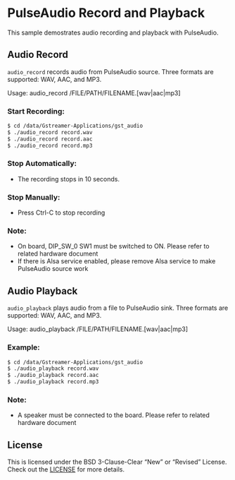 # PulseAudio Record and Playback

This sample demostrates audio recording and playback with PulseAudio.

## Audio Record

```audio_record``` records audio from PulseAudio source. Three formats are supported: WAV, AAC, and MP3.

Usage: audio_record /FILE/PATH/FILENAME.[wav|aac|mp3]

### Start Recording:
```bash
$ cd /data/Gstreamer-Applications/gst_audio
$ ./audio_record record.wav
$ ./audio_record record.aac
$ ./audio_record record.mp3
```

### Stop Automatically:

+ The recording stops in 10 seconds.

### Stop Manually:

+ Press Ctrl-C to stop recording

### Note:

+ On board, DIP_SW_0 SW1 must be switched to ON. Please refer to related hardware document
+ If there is Alsa service enabled, please remove Alsa service to make PulseAudio source work

## Audio Playback

```audio_playback``` plays audio from a file to PulseAudio sink. Three formats are supported: WAV, AAC, and MP3.

Usage: audio_playback /FILE/PATH/FILENAME.[wav|aac|mp3]

### Example:
```bash
$ cd /data/Gstreamer-Applications/gst_audio
$ ./audio_playback record.wav
$ ./audio_playback record.aac
$ ./audio_playback record.mp3
```

### Note:

+ A speaker must be connected to the board. Please refer to related hardware document 

## License
This is licensed under the BSD 3-Clause-Clear “New” or “Revised” License. Check out the [LICENSE](../LICENSE) for more details.
